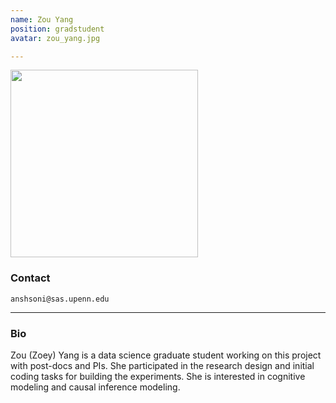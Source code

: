 ```yaml
---
name: Zou Yang
position: gradstudent
avatar: zou_yang.jpg

---
```


<img width="300" src="{{site.baseurl}}/images/people/{{page.avatar}}" data-action="zoom">

### Contact

<i class="fa fa-envelope-o"></i>  `anshsoni@sas.upenn.edu`<br>

<hr>

### Bio

Zou (Zoey) Yang is a data science graduate student working on this project with post-docs and PIs. She participated in the research design and initial coding tasks for building the experiments. She is interested in cognitive modeling and causal inference modeling.






